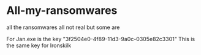 # All-my-ransomwares
all the ransomwares all not real
but some are


For Jan.exe is the key "3f2504e0-4f89-11d3-9a0c-0305e82c3301" 
This is the same key for Ironskilk
